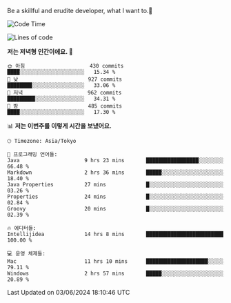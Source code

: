 Be a skillful and erudite developer, what I want to.👶

<!--START_SECTION:waka-->
![Code Time](http://img.shields.io/badge/Code%20Time-861%20hrs%2024%20mins-blue)

![Lines of code](https://img.shields.io/badge/%EC%A0%80%EB%8A%94%20%EC%97%AC%ED%83%9C%EA%B9%8C%EC%A7%80%20-2.1%20million%20%EC%A4%84%EC%9D%98%20%EC%BD%94%EB%93%9C%EB%A5%BC%20%EC%9E%91%EC%84%B1%ED%96%88%EC%96%B4%EC%9A%94.-blue)

**저는 저녁형 인간이에요. 🦉** 

```text
🌞 아침                     430 commits         ████░░░░░░░░░░░░░░░░░░░░░   15.34 % 
🌆 낮　                     927 commits         ████████░░░░░░░░░░░░░░░░░   33.06 % 
🌃 저녁                     962 commits         █████████░░░░░░░░░░░░░░░░   34.31 % 
🌙 밤　                     485 commits         ████░░░░░░░░░░░░░░░░░░░░░   17.30 % 
```


📊 **저는 이번주를 이렇게 시간을 보냈어요.** 

```text
🕑︎ Timezone: Asia/Tokyo

💬 프로그래밍 언어들: 
Java                     9 hrs 23 mins       █████████████████░░░░░░░░   66.48 % 
Markdown                 2 hrs 36 mins       █████░░░░░░░░░░░░░░░░░░░░   18.40 % 
Java Properties          27 mins             █░░░░░░░░░░░░░░░░░░░░░░░░   03.26 % 
Properties               24 mins             █░░░░░░░░░░░░░░░░░░░░░░░░   02.84 % 
Groovy                   20 mins             █░░░░░░░░░░░░░░░░░░░░░░░░   02.39 % 

🔥 에디터들: 
Intellijidea             14 hrs 8 mins       █████████████████████████   100.00 % 

💻 운영 체제들: 
Mac                      11 hrs 10 mins      ████████████████████░░░░░   79.11 % 
Windows                  2 hrs 57 mins       █████░░░░░░░░░░░░░░░░░░░░   20.89 % 
```


 Last Updated on 03/06/2024 18:10:46 UTC
<!--END_SECTION:waka-->
